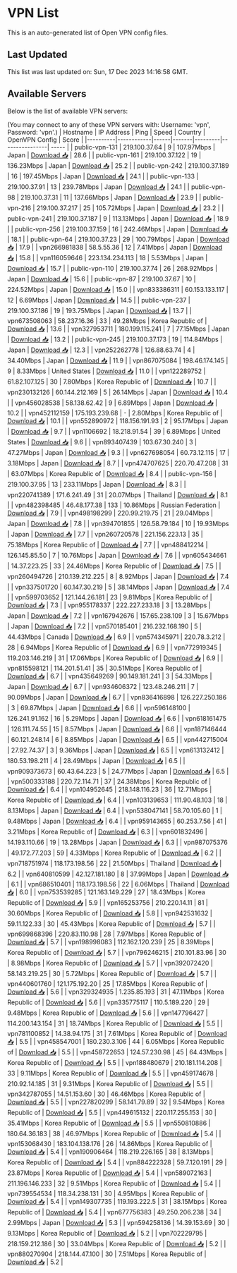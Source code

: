 # VPN List

This is an auto-generated list of Open VPN config files.

## Last Updated

This list was last updated on: Sun, 17 Dec 2023 14:16:58 GMT.

## Available Servers

Below is the list of available VPN servers:

(You may connect to any of these VPN servers with: Username: 'vpn', Password: 'vpn'.)
| Hostname | IP Address | Ping | Speed | Country | OpenVPN Config | Score |
|----------|------------|------|-------|---------|----------------| ----- |
| public-vpn-131 | 219.100.37.64 | 9 | 107.97Mbps | Japan | [Download 📥](./configs/server_0_JP.ovpn) | 28.6 |
| public-vpn-161 | 219.100.37.122 | 19 | 136.23Mbps | Japan | [Download 📥](./configs/server_1_JP.ovpn) | 25.2 |
| public-vpn-242 | 219.100.37.189 | 16 | 197.45Mbps | Japan | [Download 📥](./configs/server_2_JP.ovpn) | 24.1 |
| public-vpn-133 | 219.100.37.91 | 13 | 239.78Mbps | Japan | [Download 📥](./configs/server_3_JP.ovpn) | 24.1 |
| public-vpn-98 | 219.100.37.31 | 11 | 137.66Mbps | Japan | [Download 📥](./configs/server_4_JP.ovpn) | 23.9 |
| public-vpn-216 | 219.100.37.217 | 25 | 105.72Mbps | Japan | [Download 📥](./configs/server_5_JP.ovpn) | 23.2 |
| public-vpn-241 | 219.100.37.187 | 9 | 113.13Mbps | Japan | [Download 📥](./configs/server_6_JP.ovpn) | 18.9 |
| public-vpn-256 | 219.100.37.159 | 16 | 242.46Mbps | Japan | [Download 📥](./configs/server_7_JP.ovpn) | 18.1 |
| public-vpn-64 | 219.100.37.23 | 29 | 100.79Mbps | Japan | [Download 📥](./configs/server_8_JP.ovpn) | 17.9 |
| vpn266981838 | 58.5.55.36 | 12 | 7.41Mbps | Japan | [Download 📥](./configs/server_9_JP.ovpn) | 15.8 |
| vpn116059646 | 223.134.234.113 | 18 | 5.53Mbps | Japan | [Download 📥](./configs/server_10_JP.ovpn) | 15.7 |
| public-vpn-110 | 219.100.37.74 | 26 | 268.92Mbps | Japan | [Download 📥](./configs/server_11_JP.ovpn) | 15.6 |
| public-vpn-87 | 219.100.37.67 | 10 | 224.52Mbps | Japan | [Download 📥](./configs/server_12_JP.ovpn) | 15.0 |
| vpn833386311 | 60.153.133.117 | 12 | 6.69Mbps | Japan | [Download 📥](./configs/server_13_JP.ovpn) | 14.5 |
| public-vpn-237 | 219.100.37.186 | 19 | 193.75Mbps | Japan | [Download 📥](./configs/server_14_JP.ovpn) | 13.7 |
| vpn673508063 | 58.237.16.36 | 33 | 49.28Mbps | Korea Republic of | [Download 📥](./configs/server_15_KR.ovpn) | 13.6 |
| vpn327953711 | 180.199.115.241 | 7 | 77.15Mbps | Japan | [Download 📥](./configs/server_16_JP.ovpn) | 13.2 |
| public-vpn-245 | 219.100.37.173 | 19 | 114.84Mbps | Japan | [Download 📥](./configs/server_17_JP.ovpn) | 12.3 |
| vpn252262778 | 126.88.63.74 | 4 | 34.40Mbps | Japan | [Download 📥](./configs/server_18_JP.ovpn) | 11.9 |
| vpn867075084 | 198.46.174.145 | 9 | 8.33Mbps | United States | [Download 📥](./configs/server_19_US.ovpn) | 11.0 |
| vpn122289752 | 61.82.107.125 | 30 | 7.80Mbps | Korea Republic of | [Download 📥](./configs/server_20_KR.ovpn) | 10.7 |
| vpn230132126 | 60.144.212.169 | 5 | 26.14Mbps | Japan | [Download 📥](./configs/server_21_JP.ovpn) | 10.4 |
| vpn456028538 | 58.138.62.42 | 9 | 6.89Mbps | Japan | [Download 📥](./configs/server_22_JP.ovpn) | 10.2 |
| vpn452112159 | 175.193.239.68 | - | 2.80Mbps | Korea Republic of | [Download 📥](./configs/server_23_KR.ovpn) | 10.1 |
| vpn552890972 | 118.156.191.93 | 2 | 95.17Mbps | Japan | [Download 📥](./configs/server_24_JP.ovpn) | 9.7 |
| vpn1106692 | 18.218.91.54 | 39 | 6.89Mbps | United States | [Download 📥](./configs/server_25_US.ovpn) | 9.6 |
| vpn893407439 | 103.67.30.240 | 3 | 47.27Mbps | Japan | [Download 📥](./configs/server_26_JP.ovpn) | 9.3 |
| vpn627698054 | 60.73.12.115 | 17 | 3.18Mbps | Japan | [Download 📥](./configs/server_27_JP.ovpn) | 8.7 |
| vpn474707625 | 220.70.47.208 | 31 | 63.07Mbps | Korea Republic of | [Download 📥](./configs/server_28_KR.ovpn) | 8.4 |
| public-vpn-156 | 219.100.37.95 | 13 | 233.11Mbps | Japan | [Download 📥](./configs/server_29_JP.ovpn) | 8.3 |
| vpn220741389 | 171.6.241.49 | 31 | 20.07Mbps | Thailand | [Download 📥](./configs/server_30_TH.ovpn) | 8.1 |
| vpn482398485 | 46.48.177.38 | 133 | 10.86Mbps | Russian Federation | [Download 📥](./configs/server_31_RU.ovpn) | 7.9 |
| vpn498198299 | 220.99.219.75 | 21 | 29.04Mbps | Japan | [Download 📥](./configs/server_32_JP.ovpn) | 7.8 |
| vpn394701855 | 126.58.79.184 | 10 | 19.93Mbps | Japan | [Download 📥](./configs/server_33_JP.ovpn) | 7.7 |
| vpn260720578 | 221.156.223.13 | 35 | 75.18Mbps | Korea Republic of | [Download 📥](./configs/server_34_KR.ovpn) | 7.7 |
| vpn488412214 | 126.145.85.50 | 7 | 10.76Mbps | Japan | [Download 📥](./configs/server_35_JP.ovpn) | 7.6 |
| vpn605434661 | 14.37.223.25 | 33 | 24.46Mbps | Korea Republic of | [Download 📥](./configs/server_36_KR.ovpn) | 7.5 |
| vpn260494726 | 210.139.212.225 | 8 | 8.92Mbps | Japan | [Download 📥](./configs/server_37_JP.ovpn) | 7.4 |
| vpn337501720 | 60.147.30.219 | 5 | 38.14Mbps | Japan | [Download 📥](./configs/server_38_JP.ovpn) | 7.4 |
| vpn599703652 | 121.144.26.181 | 23 | 9.81Mbps | Korea Republic of | [Download 📥](./configs/server_39_KR.ovpn) | 7.3 |
| vpn955178337 | 222.227.233.18 | 3 | 13.28Mbps | Japan | [Download 📥](./configs/server_40_JP.ovpn) | 7.2 |
| vpn167942676 | 157.65.238.109 | 3 | 15.67Mbps | Japan | [Download 📥](./configs/server_41_JP.ovpn) | 7.2 |
| vpn570185401 | 216.232.168.190 | 5 | 44.43Mbps | Canada | [Download 📥](./configs/server_42_CA.ovpn) | 6.9 |
| vpn574345971 | 220.78.3.212 | 28 | 6.94Mbps | Korea Republic of | [Download 📥](./configs/server_43_KR.ovpn) | 6.9 |
| vpn772919345 | 119.203.146.219 | 31 | 17.06Mbps | Korea Republic of | [Download 📥](./configs/server_44_KR.ovpn) | 6.9 |
| vpn815598121 | 114.201.51.41 | 35 | 30.51Mbps | Korea Republic of | [Download 📥](./configs/server_45_KR.ovpn) | 6.7 |
| vpn435649269 | 90.149.181.241 | 3 | 54.33Mbps | Japan | [Download 📥](./configs/server_46_JP.ovpn) | 6.7 |
| vpn934606372 | 123.48.246.211 | 7 | 90.09Mbps | Japan | [Download 📥](./configs/server_47_JP.ovpn) | 6.7 |
| vpn836416898 | 126.227.250.186 | 3 | 69.87Mbps | Japan | [Download 📥](./configs/server_48_JP.ovpn) | 6.6 |
| vpn596148100 | 126.241.91.162 | 16 | 5.29Mbps | Japan | [Download 📥](./configs/server_49_JP.ovpn) | 6.6 |
| vpn618161475 | 126.111.74.55 | 15 | 8.57Mbps | Japan | [Download 📥](./configs/server_50_JP.ovpn) | 6.6 |
| vpn187146444 | 60.121.248.14 | 6 | 8.85Mbps | Japan | [Download 📥](./configs/server_51_JP.ovpn) | 6.5 |
| vpn442715004 | 27.92.74.37 | 3 | 9.36Mbps | Japan | [Download 📥](./configs/server_52_JP.ovpn) | 6.5 |
| vpn613132412 | 180.53.198.211 | 4 | 28.49Mbps | Japan | [Download 📥](./configs/server_53_JP.ovpn) | 6.5 |
| vpn909373673 | 60.43.64.223 | 5 | 24.77Mbps | Japan | [Download 📥](./configs/server_54_JP.ovpn) | 6.5 |
| vpn500333188 | 220.72.114.71 | 37 | 24.38Mbps | Korea Republic of | [Download 📥](./configs/server_55_KR.ovpn) | 6.4 |
| vpn104952645 | 218.148.116.23 | 36 | 12.71Mbps | Korea Republic of | [Download 📥](./configs/server_56_KR.ovpn) | 6.4 |
| vpn103139653 | 111.90.48.103 | 18 | 8.13Mbps | Japan | [Download 📥](./configs/server_57_JP.ovpn) | 6.4 |
| vpn538047141 | 58.70.105.60 | 1 | 9.48Mbps | Japan | [Download 📥](./configs/server_58_JP.ovpn) | 6.4 |
| vpn959143655 | 60.253.7.56 | 41 | 3.21Mbps | Korea Republic of | [Download 📥](./configs/server_59_KR.ovpn) | 6.3 |
| vpn601832496 | 14.193.110.66 | 19 | 13.28Mbps | Japan | [Download 📥](./configs/server_60_JP.ovpn) | 6.3 |
| vpn987075376 | 49.172.77.203 | 59 | 4.33Mbps | Korea Republic of | [Download 📥](./configs/server_61_KR.ovpn) | 6.2 |
| vpn718751974 | 118.173.198.56 | 22 | 21.50Mbps | Thailand | [Download 📥](./configs/server_62_TH.ovpn) | 6.2 |
| vpn640810599 | 42.127.181.180 | 8 | 37.99Mbps | Japan | [Download 📥](./configs/server_63_JP.ovpn) | 6.1 |
| vpn686510401 | 118.173.198.56 | 22 | 6.06Mbps | Thailand | [Download 📥](./configs/server_64_TH.ovpn) | 6.0 |
| vpn753539285 | 121.163.149.229 | 27 | 18.43Mbps | Korea Republic of | [Download 📥](./configs/server_65_KR.ovpn) | 5.9 |
| vpn165253756 | 210.220.14.11 | 81 | 30.60Mbps | Korea Republic of | [Download 📥](./configs/server_66_KR.ovpn) | 5.8 |
| vpn942531632 | 59.11.122.33 | 30 | 45.43Mbps | Korea Republic of | [Download 📥](./configs/server_67_KR.ovpn) | 5.7 |
| vpn699868396 | 220.83.110.98 | 28 | 7.97Mbps | Korea Republic of | [Download 📥](./configs/server_68_KR.ovpn) | 5.7 |
| vpn198998083 | 112.162.120.239 | 25 | 8.39Mbps | Korea Republic of | [Download 📥](./configs/server_69_KR.ovpn) | 5.7 |
| vpn796246215 | 210.101.83.96 | 30 | 8.98Mbps | Korea Republic of | [Download 📥](./configs/server_70_KR.ovpn) | 5.7 |
| vpn392072420 | 58.143.219.25 | 30 | 5.72Mbps | Korea Republic of | [Download 📥](./configs/server_71_KR.ovpn) | 5.7 |
| vpn440601760 | 121.175.192.20 | 25 | 17.85Mbps | Korea Republic of | [Download 📥](./configs/server_72_KR.ovpn) | 5.6 |
| vpn329324935 | 1.235.85.193 | 31 | 47.11Mbps | Korea Republic of | [Download 📥](./configs/server_73_KR.ovpn) | 5.6 |
| vpn335775117 | 110.5.189.220 | 29 | 9.48Mbps | Korea Republic of | [Download 📥](./configs/server_74_KR.ovpn) | 5.6 |
| vpn147796427 | 114.200.143.154 | 31 | 18.74Mbps | Korea Republic of | [Download 📥](./configs/server_75_KR.ovpn) | 5.5 |
| vpn781100852 | 14.38.94.175 | 31 | 7.61Mbps | Korea Republic of | [Download 📥](./configs/server_76_KR.ovpn) | 5.5 |
| vpn458547001 | 180.230.3.106 | 44 | 6.05Mbps | Korea Republic of | [Download 📥](./configs/server_77_KR.ovpn) | 5.5 |
| vpn458722653 | 124.57.230.98 | 45 | 64.43Mbps | Korea Republic of | [Download 📥](./configs/server_78_KR.ovpn) | 5.5 |
| vpn188480679 | 210.181.114.208 | 33 | 9.11Mbps | Korea Republic of | [Download 📥](./configs/server_79_KR.ovpn) | 5.5 |
| vpn459174678 | 210.92.14.185 | 31 | 9.31Mbps | Korea Republic of | [Download 📥](./configs/server_80_KR.ovpn) | 5.5 |
| vpn342787055 | 14.51.153.60 | 30 | 46.46Mbps | Korea Republic of | [Download 📥](./configs/server_81_KR.ovpn) | 5.5 |
| vpn227820299 | 58.141.79.89 | 32 | 9.54Mbps | Korea Republic of | [Download 📥](./configs/server_82_KR.ovpn) | 5.5 |
| vpn449615132 | 220.117.255.153 | 30 | 35.41Mbps | Korea Republic of | [Download 📥](./configs/server_83_KR.ovpn) | 5.5 |
| vpn550810886 | 180.64.36.183 | 38 | 46.97Mbps | Korea Republic of | [Download 📥](./configs/server_84_KR.ovpn) | 5.4 |
| vpn153068430 | 183.104.138.176 | 26 | 14.86Mbps | Korea Republic of | [Download 📥](./configs/server_85_KR.ovpn) | 5.4 |
| vpn190906464 | 118.219.226.165 | 38 | 8.13Mbps | Korea Republic of | [Download 📥](./configs/server_86_KR.ovpn) | 5.4 |
| vpn884222328 | 59.7.120.191 | 29 | 23.87Mbps | Korea Republic of | [Download 📥](./configs/server_87_KR.ovpn) | 5.4 |
| vpn589072163 | 211.196.146.233 | 32 | 9.51Mbps | Korea Republic of | [Download 📥](./configs/server_88_KR.ovpn) | 5.4 |
| vpn739554534 | 118.34.238.131 | 30 | 4.95Mbps | Korea Republic of | [Download 📥](./configs/server_89_KR.ovpn) | 5.4 |
| vpn149307735 | 119.193.222.5 | 31 | 38.15Mbps | Korea Republic of | [Download 📥](./configs/server_90_KR.ovpn) | 5.4 |
| vpn677756383 | 49.250.206.238 | 34 | 2.99Mbps | Japan | [Download 📥](./configs/server_91_JP.ovpn) | 5.3 |
| vpn594258136 | 14.39.153.69 | 30 | 9.13Mbps | Korea Republic of | [Download 📥](./configs/server_92_KR.ovpn) | 5.2 |
| vpn702229795 | 218.159.212.186 | 30 | 33.04Mbps | Korea Republic of | [Download 📥](./configs/server_93_KR.ovpn) | 5.2 |
| vpn880270904 | 218.144.47.100 | 30 | 7.51Mbps | Korea Republic of | [Download 📥](./configs/server_94_KR.ovpn) | 5.2 |

